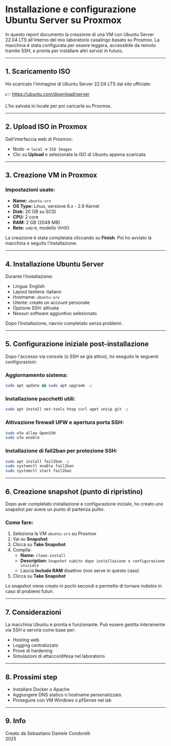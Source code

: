 # Installazione e configurazione Ubuntu Server su Proxmox

In questo report documento la creazione di una VM con Ubuntu Server 22.04 LTS all'interno del mio laboratorio casalingo basato su Proxmox. La macchina è stata configurata per essere leggera, accessibile da remoto tramite SSH, e pronta per installare altri servizi in futuro.

---

## 1. Scaricamento ISO

Ho scaricato l'immagine di Ubuntu Server 22.04 LTS dal sito ufficiale:

👉 https://ubuntu.com/download/server

L'ho salvata in locale per poi caricarla su Proxmox.

---

## 2. Upload ISO in Proxmox

Dall’interfaccia web di Proxmox:

- Nodo → `local` → `ISO Images`
- Clic su **Upload** e selezionata la ISO di Ubuntu appena scaricata

---

## 3. Creazione VM in Proxmox

### Impostazioni usate:

- **Name:** `ubuntu-srv`
- **OS Type:** Linux, versione 6.x - 2.6 Kernel
- **Disk:** 20 GB su SCSI
- **CPU:** 2 core
- **RAM:** 2 GB (2048 MB)
- **Rete:** `vmbr0`, modello VirtIO

La creazione è stata completata cliccando su **Finish**. Poi ho avviato la macchina e seguito l’installazione.

---

## 4. Installazione Ubuntu Server

Durante l’installazione:

- Lingua: English
- Layout tastiera: italiano
- Hostname: `ubuntu-srv`
- Utente: creato un account personale
- Opzione SSH: attivata
- Nessun software aggiuntivo selezionato

Dopo l’installazione, riavvio completato senza problemi.

---

## 5. Configurazione iniziale post-installazione

Dopo l'accesso via console (o SSH se già attivo), ho eseguito le seguenti configurazioni:

### Aggiornamento sistema:

```bash
sudo apt update && sudo apt upgrade -y
```

### Installazione pacchetti utili:

```bash
sudo apt install net-tools htop curl wget unzip git -y
```

### Attivazione firewall UFW e apertura porta SSH:

```bash
sudo ufw allow OpenSSH
sudo ufw enable
```

### Installazione di fail2ban per protezione SSH:

```bash
sudo apt install fail2ban -y
sudo systemctl enable fail2ban
sudo systemctl start fail2ban
```

---

## 6. Creazione snapshot (punto di ripristino)

Dopo aver completato installazione e configurazione iniziale, ho creato uno snapshot per avere un punto di partenza pulito.

### Come fare:

1. Seleziona la VM `ubuntu-srv` su Proxmox
2. Vai su **Snapshot**
3. Clicca su **Take Snapshot**
4. Compila:
   - **Name:** `clean-install`
   - **Description:** `Snapshot subito dopo installazione e configurazione iniziale`
   - Lascia **Include RAM** disattivo (non serve in questo caso)
5. Clicca su **Take Snapshot**

Lo snapshot viene creato in pochi secondi e permette di tornare indietro in caso di problemi futuri.

---

## 7. Considerazioni

La macchina Ubuntu è pronta e funzionante. Può essere gestita interamente via SSH e servirà come base per:
- Hosting web
- Logging centralizzato
- Prove di hardening
- Simulazioni di attacco/difesa nel laboratorio

---

## 8. Prossimi step

- Installare Docker o Apache
- Aggiungere DNS statico o hostname personalizzato
- Proseguire con VM Windows o pfSense nel lab

---

## 9. Info

Creato da Sebastiano Daniele Condorelli  
2025
